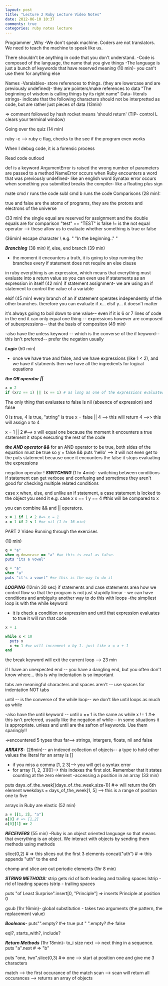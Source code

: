 ```yaml
---
layout: post
title: "Lecture 2 Ruby Lecture Video Notes"
date: 2012-06-10 10:37
comments: true
categories: ruby notes lecture
---
```


Programmer _Why
-We don't speak machine. Coders are not translators. We need to teach the machine to speak like us.

There shouldn't be anything in code that you don't understand.
-Code is composed of the language, the name that you give things
-The language is just a bunch of keywords that have reserved meaning (10 min)- you can't use them for anything else

Names
-Varaiables- store references to things. (they are lowercase and are previously undefined)- they are pointers/make references to data
"The beginning of wisdom is calling things by its right name"
Data- literals
strings- indicate that the following characters should not be interpretted as code, but are rather just pieces of data (13min)

=> comment followed by hash rocket means 'should return'
(TIP- control L clears your terminal window)

Going over the quiz (14 min)

ruby -c --> ruby c flag, checks to the see if the program even works

When I debug code, it is a forensic process

Read code outloud

def is a keyword
ArgumentError is raised the wrong number of parameters are passed to a method
NameError occurs when Ruby encounters a word that was previously undefined- like an english word
Synatax error occurs when something you submitted breaks the compiler- like a floating plus sign

mate cmd r runs the code
subl cmd b runs the code
Comparisons (28 min):

true and false are the atoms of programs, they are the protons and electrons of the universe

(33 min) the single equal are reserved for assignment and the double equals are for comparison
"test" == "TEST" is false
!= is the not equal operator
--> these allow us to evaluate whether something is true or false

(36min) escape character \ e.g.
"
\"In the beginning.."
"

***Branching*** (38 min)
if, else, end branch (39 min)
- the moment it encounters a truth, it is going to stop running the branches
every if statement does not require an else clause

in ruby everything is an expression, which means that everything must evaluate into a return value so you can even use if statements as an expression in itself (42 min)
if statement assignment- we are using an if statement to control the value of a variable

elsif (45 min)
every branch of an if statement operates independently of the other branches. therefore you can evaluate if x... elsif y... it doesn't matter

it's always going to boil down to one value-- even if it is 6 or 7 lines of code in the end it can only equal one thing -- expressions however are composed of subexpressions-- that the basis of compositon (49 min)

-also have the unless keyword -- which is the converse of the if keyword-- this isn't preferred-- prefer the negation usually

***Logic*** (50 min)
- once we have true and false, and we have expressions (like 1 < 2), and we have if statments then we have all the ingredients for logical equations

***the OR operator ||***
``` ruby
x = 2
if (x/2 == 1) || (x == 1) # as long as one of the expressions evaluates to true, it passes
```

The only thing that evaluates to false is nil (absence of expression) and false

0 is true, 4 is true, "string" is true
x = false || 4 --> this will return 4 -->> this will assign x to 4

x = 1 || 2 #--> x will equal one because the moment it encounters a true statement it stops executing the rest of the code

***the AND operator &&***
for an AND operator to be true, both sides of the equation must be true
so y = false && puts 'hello' --> it will not even get to the puts statement because once it encounters the false it stops evaluating the expressions

negation operator !
***SWITCHING***
(1 hr 4min)- switching between conditions
if statement can get verbose and confusing and sometimes they aren't good for checking multiple related conditions

case x
when, else, end
unlike an if statement, a case statement is locked to the object you send it
e.g. case x
x == 1
y == 4 #this will be compared to x

you can combine && and || operators.
``` ruby
x = 1 if 1 < 2 #=> x = 1
x = 1 if 2 < 1 #=> nil (1 hr 16 min)
```
PART 2 Video
Running through the exercises

(10 min)
``` ruby
q = "a"
when q.downcase == "a" #=> this is eval as false.
puts "its a vowel"

q = "a"
when "a"
puts "it's a vowel" #=> this is the way to do it
```

***LOOPING*** (12min 30 sec)
if statements and case statements area how we control flow so that the program is not just stupidly linear - we can have conditions and ambiguity
another way to do this with loops
-the simpliest loop is with the while keyword
- it is check a condition or expression and until that expression evaluates to true it will run that code

``` ruby
x = 1

while x < 10
  puts x
  x += 1 #=> will increment x by 1. just like x = x + 1
end
```

the break keyword will exit the current loop --> 23 min

if I have an unexpected end -- you have a dangling end, but you often don't know where... this is why indentation is so important

tabs are meaningful characters and spaces aren't -- use spaces for indentation NOT tabs

until -- is the converse of the while loop-- we don't like until loops as much as while

-also have the until keyword -- until x == 1 is the same as while x != 1 #=> this isn't preferred, usually like the negation of while-- in some situations it is appropriate. unless and until are the safron of keywords. Use them sparingly!!

->encountered 5 types thus far--> strings, intergers, floats, nil and false

***ARRAYS***- (26min)-- an indexed collection of objects-- a type to hold other values
the literal for an array is []
- if you miss a comma [1, 2 3]--> you will get a syntax error
- for array [1, 2, 3][0]--> this indexes the first slot. Remember that it states counting at the zero element
-accessing a position in an array (33 min)

puts days_of_the_week[(days_of_the_week.size-1)] #=> will return the 6th element
weekdays = days_of_the_week[1, 5] --> this is a range of position one to five

arrays in Ruby are elastic (52 min)
``` ruby
a = [[1, 2], "a"]
a[0] # => [1,2]
a[0][1] => 2
```
***RECEIVERS*** (55 min)
-Ruby is an object oriented language so that means that everything is an object. We interact with objects by sending them methods using methods

slice(0,2) # => this slices out the first 3 elements
concat("uth") # => this appends "uth" to the end

chomp and slice are out periodic elements (1hr 8 min)

***STRING METHODS:***
strip gets rid of both leading and trailing spaces
lstrip - rid of leading spaces
tstrip - trailing spaces

puts "of Least Surprise".insert[0, "Principle"] => inserts Principle at position 0

gsub (1hr 16min)- global substitution - takes two arguments (the pattern, the replacement value)

***Booleans-***
puts"".empty? #=> true
put " ".empty? #=> false

eql?, starts_with?, include?

***Return Methods*** (1hr 18min)-
to_i
size
next --> next thing in a sequence. puts "a".next # => "b"

puts "one, two".slice(0,3) #=> one --> start at position one and give me 3 characters

match --> the first occurance of the match
scan --> scan will return all occurances --> returns an array of objects